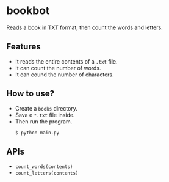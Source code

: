 # bookbot

Reads a book in TXT format, then count the words and letters.

## Features

- It reads the entire contents of a `.txt` file.
- It can count the number of words.
- It can cound the number of characters.

## How to use?

- Create a `books` directory.
- Sava e `*.txt` file inside.
- Then run the program.
  ```bash
  $ python main.py 
  ```

## APIs

- `count_words(contents)`
- `count_letters(contents)`
